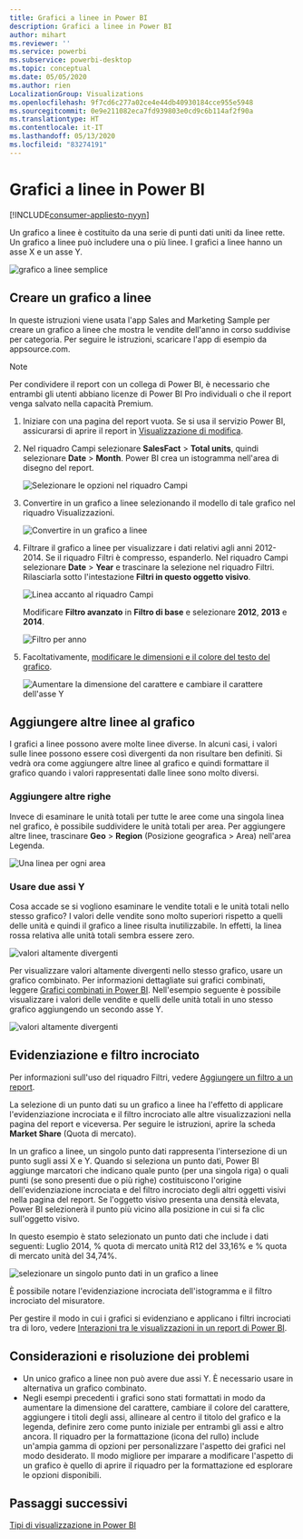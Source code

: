 ```yaml
---
title: Grafici a linee in Power BI
description: Grafici a linee in Power BI
author: mihart
ms.reviewer: ''
ms.service: powerbi
ms.subservice: powerbi-desktop
ms.topic: conceptual
ms.date: 05/05/2020
ms.author: rien
LocalizationGroup: Visualizations
ms.openlocfilehash: 9f7cd6c277a02ce4e44db40930184cce955e5948
ms.sourcegitcommit: 0e9e211082eca7fd939803e0cd9c6b114af2f90a
ms.translationtype: HT
ms.contentlocale: it-IT
ms.lasthandoff: 05/13/2020
ms.locfileid: "83274191"
---
```

# <a name="line-charts-in-power-bi"></a>Grafici a linee in Power BI

[!INCLUDE[consumer-appliesto-nyyn](../includes/consumer-appliesto-nyyn.md)]

Un grafico a linee è costituito da una serie di punti dati uniti da linee rette. Un grafico a linee può includere una o più linee. I grafici a linee hanno un asse X e un asse Y. 

![grafico a linee semplice](media/power-bi-line-charts/power-bi-line.png)



## <a name="create-a-line-chart"></a>Creare un grafico a linee
In queste istruzioni viene usata l'app Sales and Marketing Sample per creare un grafico a linee che mostra le vendite dell'anno in corso suddivise per categoria. Per seguire le istruzioni, scaricare l'app di esempio da appsource.com.

> [!NOTE]
> Per condividere il report con un collega di Power BI, è necessario che entrambi gli utenti abbiano licenze di Power BI Pro individuali o che il report venga salvato nella capacità Premium.

1. Iniziare con una pagina del report vuota. Se si usa il servizio Power BI, assicurarsi di aprire il report in [Visualizzazione di modifica](../create-reports/service-interact-with-a-report-in-editing-view.md).

2. Nel riquadro Campi selezionare **SalesFact** \> **Total units**, quindi selezionare **Date** > **Month**.  Power BI crea un istogramma nell'area di disegno del report.

    ![Selezionare le opzioni nel riquadro Campi](media/power-bi-line-charts/power-bi-step1.png)

4. Convertire in un grafico a linee selezionando il modello di tale grafico nel riquadro Visualizzazioni. 

    ![Convertire in un grafico a linee](media/power-bi-line-charts/power-bi-convert-to-line.png)
   

4. Filtrare il grafico a linee per visualizzare i dati relativi agli anni 2012-2014. Se il riquadro Filtri è compresso, espanderlo. Nel riquadro Campi selezionare **Date** \> **Year** e trascinare la selezione nel riquadro Filtri. Rilasciarla sotto l'intestazione **Filtri in questo oggetto visivo**. 
     
    ![Linea accanto al riquadro Campi](media/power-bi-line-charts/power-bi-year-filter.png)

    Modificare **Filtro avanzato** in **Filtro di base** e selezionare **2012**, **2013** e **2014**.

    ![Filtro per anno](media/power-bi-line-charts/power-bi-filter-year.png)

6. Facoltativamente, [modificare le dimensioni e il colore del testo del grafico](power-bi-visualization-customize-title-background-and-legend.md). 

    ![Aumentare la dimensione del carattere e cambiare il carattere dell'asse Y](media/power-bi-line-charts/power-bi-line-3years.png)

## <a name="add-additional-lines-to-the-chart"></a>Aggiungere altre linee al grafico
I grafici a linee possono avere molte linee diverse. In alcuni casi, i valori sulle linee possono essere così divergenti da non risultare ben definiti. Si vedrà ora come aggiungere altre linee al grafico e quindi formattare il grafico quando i valori rappresentati dalle linee sono molto diversi. 

### <a name="add-additional-lines"></a>Aggiungere altre righe
Invece di esaminare le unità totali per tutte le aree come una singola linea nel grafico, è possibile suddividere le unità totali per area. Per aggiungere altre linee, trascinare **Geo** > **Region** (Posizione geografica > Area) nell'area Legenda.

   ![Una linea per ogni area](media/power-bi-line-charts/power-bi-line-regions.png)


### <a name="use-two-y-axes"></a>Usare due assi Y
Cosa accade se si vogliono esaminare le vendite totali e le unità totali nello stesso grafico? I valori delle vendite sono molto superiori rispetto a quelli delle unità e quindi il grafico a linee risulta inutilizzabile. In effetti, la linea rossa relativa alle unità totali sembra essere zero.

   ![valori altamente divergenti](media/power-bi-line-charts/power-bi-diverging.png)

Per visualizzare valori altamente divergenti nello stesso grafico, usare un grafico combinato. Per informazioni dettagliate sui grafici combinati, leggere [Grafici combinati in Power BI](power-bi-visualization-combo-chart.md). Nell'esempio seguente è possibile visualizzare i valori delle vendite e quelli delle unità totali in uno stesso grafico aggiungendo un secondo asse Y. 

   ![valori altamente divergenti](media/power-bi-line-charts/power-bi-dual-axes.png)

## <a name="highlighting-and-cross-filtering"></a>Evidenziazione e filtro incrociato
Per informazioni sull'uso del riquadro Filtri, vedere [Aggiungere un filtro a un report](../create-reports/power-bi-report-add-filter.md).

La selezione di un punto dati su un grafico a linee ha l'effetto di applicare l'evidenziazione incrociata e il filtro incrociato alle altre visualizzazioni nella pagina del report e viceversa. Per seguire le istruzioni, aprire la scheda **Market Share** (Quota di mercato).  

In un grafico a linee, un singolo punto dati rappresenta l'intersezione di un punto sugli assi X e Y. Quando si seleziona un punto dati, Power BI aggiunge marcatori che indicano quale punto (per una singola riga) o quali punti (se sono presenti due o più righe) costituiscono l'origine dell'evidenziazione incrociata e del filtro incrociato degli altri oggetti visivi nella pagina del report. Se l'oggetto visivo presenta una densità elevata, Power BI selezionerà il punto più vicino alla posizione in cui si fa clic sull'oggetto visivo.

In questo esempio è stato selezionato un punto dati che include i dati seguenti: Luglio 2014, % quota di mercato unità R12 del 33,16% e % quota di mercato unità del 34,74%.

![selezionare un singolo punto dati in un grafico a linee](media/power-bi-line-charts/power-bi-single-select.png)

È possibile notare l'evidenziazione incrociata dell'istogramma e il filtro incrociato del misuratore.

Per gestire il modo in cui i grafici si evidenziano e applicano i filtri incrociati tra di loro, vedere [Interazioni tra le visualizzazioni in un report di Power BI](../create-reports/service-reports-visual-interactions.md).

## <a name="considerations-and-troubleshooting"></a>Considerazioni e risoluzione dei problemi
* Un unico grafico a linee non può avere due assi Y.  È necessario usare in alternativa un grafico combinato.
* Negli esempi precedenti i grafici sono stati formattati in modo da aumentare la dimensione del carattere, cambiare il colore del carattere, aggiungere i titoli degli assi, allineare al centro il titolo del grafico e la legenda, definire zero come punto iniziale per entrambi gli assi e altro ancora. Il riquadro per la formattazione (icona del rullo) include un'ampia gamma di opzioni per personalizzare l'aspetto dei grafici nel modo desiderato. Il modo migliore per imparare a modificare l'aspetto di un grafico è quello di aprire il riquadro per la formattazione ed esplorare le opzioni disponibili.

## <a name="next-steps"></a>Passaggi successivi

[Tipi di visualizzazione in Power BI](power-bi-visualization-types-for-reports-and-q-and-a.md)





